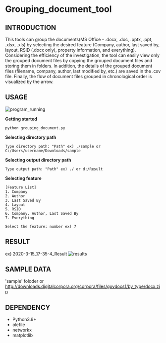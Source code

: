# Grouping_document_tool

## INTRODUCTION
This tools can group the documents(MS Office - .docx, .doc, .pptx, .ppt, .xlsx, .xls) by selecting the desired feature (Company, author, last saved by, layout, RSID (.docx only), property information, and everything). Considering the efficiency of the investigation, the tool can easily view only the grouped document files by copying the grouped document files and storing them in folders. In addition, the details of the grouped document files (filename, company, author, last modified by, etc.) are saved in the .csv file. Finally, the flow of document files grouped in chronological order is visualized by the arrow.

## USAGE

![program_running](https://user-images.githubusercontent.com/17299107/76698221-b1834180-66e3-11ea-8595-ea5ba3bf2363.PNG)

**Getting started**

	python grouping_document.py
  
**Selecting directory path**

	Type directory path: "Path" ex) ./sample or C:/Users/username/Downloads/sample

**Selecting output directory path**

	Type output path: "Path" ex) ./ or d:/Result
 
 **Selecting feature**
 
 	[Feature List]
	1. Company
	2. Author
	3. Last Saved By
	4. Layout
	5. RSID
	6. Company, Author, Last Saved By
	7. Everything
	
	Select the feature: number ex) 7
 
## RESULT
ex) 2020-3-15_17-35-4_Result
![results](https://user-images.githubusercontent.com/17299107/76698445-5acb3700-66e6-11ea-9203-5fb605cf21f5.png)
 
## SAMPLE DATA
'sample' foloder or http://downloads.digitalcorpora.org/corpora/files/govdocs1/by_type/docx.zip

## DEPENDENCY
- Python3.6+
- olefile
- networkx
- matplotlib
